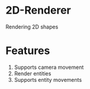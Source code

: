 # 2D-Renderer
Rendering 2D shapes 

# Features
1. Supports camera movement
2. Render entities
3. Supports entity movements

